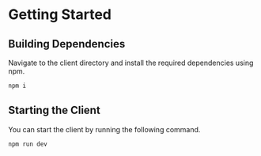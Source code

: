 
# Getting Started

## Building Dependencies

Navigate to the client directory and install the required dependencies using npm.
```bash
npm i
```

## Starting the Client

You can start the client by running the following command.
```bash
npm run dev
```
